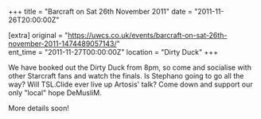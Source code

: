 +++
title = "Barcraft on Sat 26th November 2011"
date = "2011-11-26T20:00:00Z"

[extra]
original = "https://uwcs.co.uk/events/barcraft-on-sat-26th-november-2011-1474489057143/"    
ent_time = "2011-11-27T00:00:00Z"
location = "Dirty Duck"
+++

We have booked out the Dirty Duck from 8pm, so come and socialise with other Starcraft fans and watch the finals. Is Stephano going to go all the way? Will TSL.Clide ever live up Artosis' talk? Come down and support our only "local" hope DeMusliM.

More details soon\!

